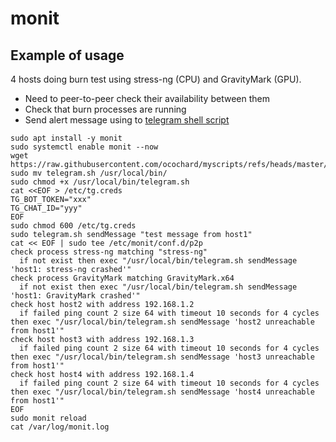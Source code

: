# monit

## Example of usage

4 hosts doing burn test using stress-ng (CPU) and GravityMark (GPU).
- Need to peer-to-peer check their availability between them
- Check that burn processes are running
- Send alert message using to [telegram shell script](telegram.sh)

```
sudo apt install -y monit
sudo systemctl enable monit --now
wget https://raw.githubusercontent.com/ocochard/myscripts/refs/heads/master/tools/telegram.sh
sudo mv telegram.sh /usr/local/bin/
sudo chmod +x /usr/local/bin/telegram.sh
cat <<EOF > /etc/tg.creds
TG_BOT_TOKEN="xxx"
TG_CHAT_ID="yyy"
EOF
sudo chmod 600 /etc/tg.creds
sudo telegram.sh sendMessage "test message from host1"
cat << EOF | sudo tee /etc/monit/conf.d/p2p
check process stress-ng matching "stress-ng"
  if not exist then exec "/usr/local/bin/telegram.sh sendMessage 'host1: stress-ng crashed'"
check process GravityMark matching GravityMark.x64
  if not exist then exec "/usr/local/bin/telegram.sh sendMessage 'host1: GravityMark crashed'"
check host host2 with address 192.168.1.2
  if failed ping count 2 size 64 with timeout 10 seconds for 4 cycles then exec "/usr/local/bin/telegram.sh sendMessage 'host2 unreachable from host1'"
check host host3 with address 192.168.1.3
  if failed ping count 2 size 64 with timeout 10 seconds for 4 cycles then exec "/usr/local/bin/telegram.sh sendMessage 'host3 unreachable from host1'"
check host host4 with address 192.168.1.4
  if failed ping count 2 size 64 with timeout 10 seconds for 4 cycles then exec "/usr/local/bin/telegram.sh sendMessage 'host4 unreachable from host1'"
EOF
sudo monit reload
cat /var/log/monit.log
```
